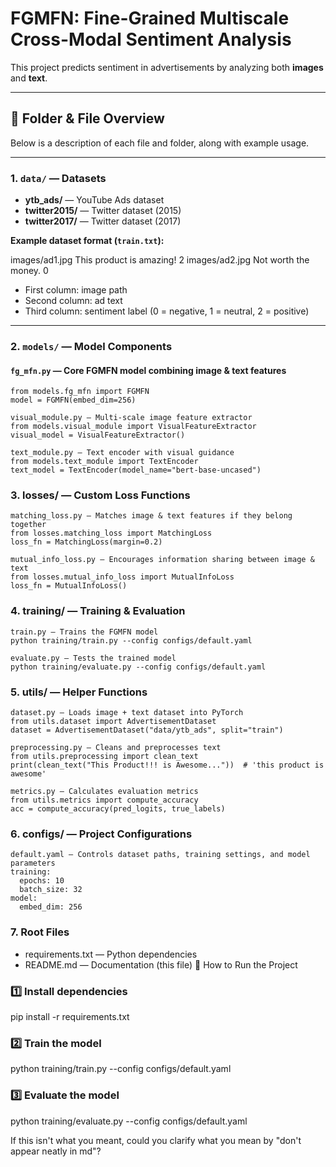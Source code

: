 
# FGMFN: Fine-Grained Multiscale Cross-Modal Sentiment Analysis

This project predicts sentiment in advertisements by analyzing both **images** and **text**.

---

## 📂 Folder & File Overview

Below is a description of each file and folder, along with example usage.

---

### 1. `data/` — Datasets
- **ytb_ads/** — YouTube Ads dataset  
- **twitter2015/** — Twitter dataset (2015)  
- **twitter2017/** — Twitter dataset (2017)  

**Example dataset format (`train.txt`):**

images/ad1.jpg	This product is amazing!	2 images/ad2.jpg	Not worth the money.	0

- First column: image path  
- Second column: ad text  
- Third column: sentiment label (0 = negative, 1 = neutral, 2 = positive)  

---

### 2. `models/` — Model Components

#### `fg_mfn.py` — Core FGMFN model combining image & text features

``` 
from models.fg_mfn import FGMFN
model = FGMFN(embed_dim=256)

visual_module.py — Multi-scale image feature extractor
from models.visual_module import VisualFeatureExtractor
visual_model = VisualFeatureExtractor()

text_module.py — Text encoder with visual guidance
from models.text_module import TextEncoder
text_model = TextEncoder(model_name="bert-base-uncased") 
```

### 3. losses/ — Custom Loss Functions
```
matching_loss.py — Matches image & text features if they belong together
from losses.matching_loss import MatchingLoss
loss_fn = MatchingLoss(margin=0.2)

mutual_info_loss.py — Encourages information sharing between image & text
from losses.mutual_info_loss import MutualInfoLoss
loss_fn = MutualInfoLoss()
```

### 4. training/ — Training & Evaluation
```
train.py — Trains the FGMFN model
python training/train.py --config configs/default.yaml

evaluate.py — Tests the trained model
python training/evaluate.py --config configs/default.yaml
```

### 5. utils/ — Helper Functions
```
dataset.py — Loads image + text dataset into PyTorch
from utils.dataset import AdvertisementDataset
dataset = AdvertisementDataset("data/ytb_ads", split="train")

preprocessing.py — Cleans and preprocesses text
from utils.preprocessing import clean_text
print(clean_text("This Product!!! is Awesome..."))  # 'this product is awesome'

metrics.py — Calculates evaluation metrics
from utils.metrics import compute_accuracy
acc = compute_accuracy(pred_logits, true_labels)
```

### 6. configs/ — Project Configurations
```
default.yaml — Controls dataset paths, training settings, and model parameters
training:
  epochs: 10
  batch_size: 32
model:
  embed_dim: 256
```

### 7. Root Files
 * requirements.txt — Python dependencies
 * README.md — Documentation (this file)
🚀 How to Run the Project
### 1️⃣ Install dependencies
pip install -r requirements.txt

### 2️⃣ Train the model
python training/train.py --config configs/default.yaml

### 3️⃣ Evaluate the model
python training/evaluate.py --config configs/default.yaml

If this isn't what you meant, could you clarify what you mean by "don't appear neatly in md"?
